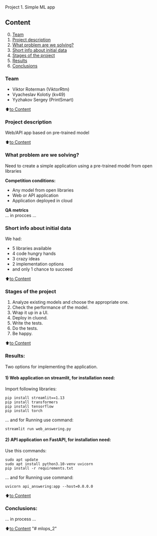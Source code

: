 Project 1. Simple ML app


## Content
0. [Team](.README.md#Team)
1. [Project description](.README.md#Project-description)
2. [What problem are we solving?](.README.md#What-problem-are-we-solving)
3. [Short info about initial data](.README.md#Short-info-about-initial-data)
4. [Stages of the project](.README.md#Stages-of-the-project)
5. [Results](.README.md#Results)
6. [Conclusions](.README.md#Conclusions)

### Team
- Viktor Roterman (ViktorRtm)
- Vyacheslav Kolotiy (kv49)
- Yyzhakov Sergey (PrintSmart)

:arrow_up:[to Content](_)

### Project description
Web/API app based on pre-trained model

:arrow_up:[to Content](_)


### What problem are we solving?
Need to create a simple application using a pre-trained model from open libraries

**Сompetition conditions:**
- Any model from open libraries
- Web or API application
- Application deployed in cloud

**QA metrics**     
... in procces ...


### Short info about initial data
We had:
- 5 libraries available
- 4 code hungry hands
- 3 crazy ideas
- 2 implementation options
- and only 1 chance to succeed

:arrow_up:[to Content](.README.md#Content)


### Stages of the project
1. Analyze existing models and choose the appropriate one.
2. Check the performance of the model.
3. Wrap it up in a UI.
4. Deploy in cluond.
5. Write the tests.
6. Do the tests.
7. Be happy.

:arrow_up:[to Content](.README.md#Content)


### Results:
Two options for implementing the application. 
#### 1) Web application on streamlit, for installation need:
Import following libraries:
```
pip install streamlit==1.13
pip install transformers
pip install tensorflow
pip install torch
```
... and for Running use command:
```
streamlit run web_answering.py 
```
#### 2) API application on FastAPI, for installation need:
Use this commands:
```
sudo apt update
sudo apt install python3.10-venv uvicorn
pip install -r requirements.txt
```
... and for Running use command:
```
uvicorn api_answering:app --host=0.0.0.0
```

:arrow_up:[to Content](.README.md#Content)


### Conclusions:
... in process ...

:arrow_up:[to Content](README.md#Content)
"# mlops_2" 
